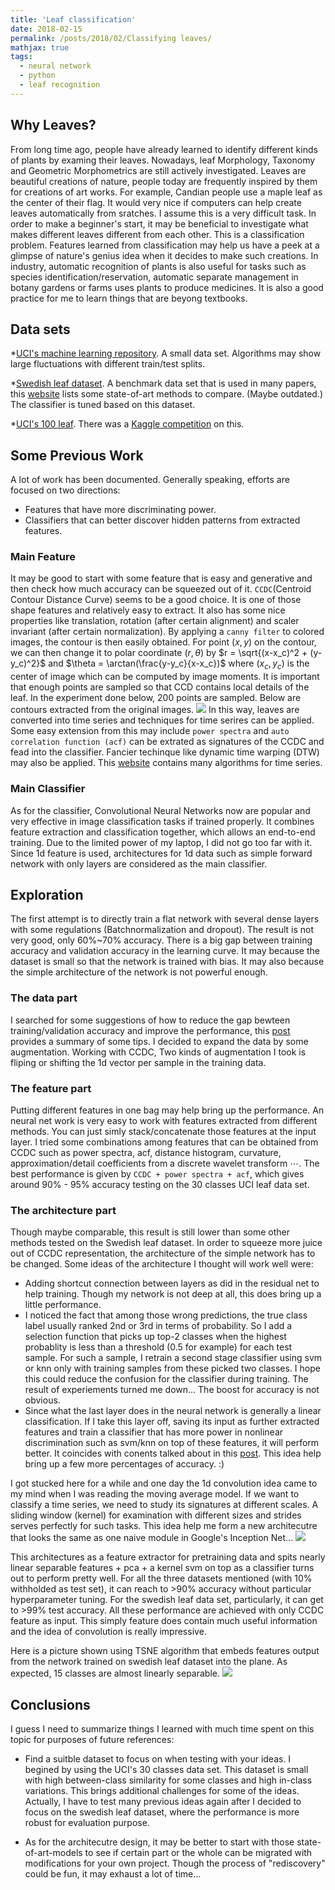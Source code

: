 ```yaml
---
title: 'Leaf classification'
date: 2018-02-15
permalink: /posts/2018/02/Classifying leaves/
mathjax: true
tags:
  - neural network
  - python
  - leaf recognition
---
```


## Why Leaves?
From long time ago, people have already learned to identify different kinds of plants by examing their leaves. Nowadays, 
leaf Morphology, Taxonomy and Geometric Morphometrics are still actively investigated. Leaves are beautiful creations of nature,
people today are frequently inspired by them for creations of art works. For example, Candian people use a maple leaf as the center of their flag. It would very nice if computers can help create leaves automatically from sratches. I assume this is a very difficult task. In order to make a beginner's start, it may be beneficial to investigate what makes different leaves different from each other. This is a classification problem. Features learned from classification may help us have a peek at a glimpse of nature's genius idea when it decides to make such creations. 
In industry, automatic recognition of plants is also useful for tasks such as species identification/reservation, automatic separate management in botany gardens or farms uses plants to produce medicines. It is also a good practice for me to learn things that are beyong textbooks.

## Data sets
 *[UCI's machine learning repository](https://archive.ics.uci.edu/ml/datasets/leaf). A small data set. Algorithms may show large fluctuations with different train/test splits.
 
 *[Swedish leaf dataset](http://www.cvl.isy.liu.se/en/research/datasets/swedish-leaf/). A benchmark data set that is used in many papers, this [website](https://qixianbiao.github.io/Leaf.html) lists some state-of-art methods to compare. (Maybe outdated.) The classifier is tuned based on this dataset.
 
 *[UCI's 100 leaf](https://archive.ics.uci.edu/ml/datasets/One-hundred+plant+species+leaves+data+set). 
 There was a [Kaggle competition](https://www.kaggle.com/c/leaf-classification) on this.
 

## Some Previous Work
A lot of work has been documented. Generally speaking, efforts are focused on two directions:
* Features that have more discriminating power.
* Classifiers that can better discover hidden patterns from extracted features.

### Main Feature
It may be good to start with some feature that is easy and generative and then check how much accuracy can be squeezed out of it. 
`CCDC`(Centroid Contour Distance Curve) seems to be a good choice. It is one of those shape features and relatively easy to extract. It also has some
nice properties like translation, rotation (after certain alignment) and scaler invariant (after certain normalization).
By applying a `canny filter` to colored images, the contour is then easily obtained. For point $(x, y)$ on the contour, we can then
change it to polar coordinate $(r, \theta)$ by $r = \sqrt{(x-x_c)^2 + (y-y_c)^2}$ and $\theta = \arctan(\frac{y-y_c}{x-x_c})$ where $(x_c, y_c)$
is the center of image which can be computed by image moments. It is important that enough points are sampled so that CCD contains local details of the leaf. In the experiment done below, 200 points 
are sampled.
Below are contours extracted from the original images.
<img src = '/images/swedish_leaf.png'>
In this way, leaves are converted into time series and techniques for time serires can be applied. Some easy extension from this may include
`power spectra` and `auto correlation function (acf)` can be extrated as signatures of the CCDC and fead into the classifier. Fancier techinque
like dynamic time warping (DTW) may also be applied. This [website](http://timeseriesclassification.com/) contains many algorithms for time series.

### Main Classifier
As for the classifier, Convolutional Neural Networks now are popular and very effective in image classification tasks if trained properly. It combines feature extraction
and classification together, which allows an end-to-end training.  Due to the limited power of my laptop, I did not go too far with it.
Since 1d feature is used, architectures for 1d data such as simple forward network with only layers are considered as the main classifier.

## Exploration
The first attempt is to directly train a flat network with several dense layers with some regulations (Batchnormalization and dropout). The result
is not very good, only 60%~70% accuracy. There is a big gap between training accuracy and validation accuracy in the learning curve. 
It may because the dataset is small so that the network is trained with bias. It may also because the simple architecture of the network
is not powerful enough.

### The data part
I searched for some suggestions of how to reduce the gap bewteen training/validation accuracy and improve the performance, this [post](https://machinelearningmastery.com/improve-deep-learning-performance/) provides a summary of some tips.
I decided to expand the data by some augmentation. Working with CCDC, Two kinds of augmentation I took is fliping or shifting the 1d vector per sample in the training data.

### The feature part
Putting different features in one bag may help bring up the performance. An neural net work is very easy to work with features extracted from different methods. You can just simly stack/concatenate those features at the input layer. I tried some combinations among features that can be obtained from CCDC such as power spectra, acf, distance histogram, curvature, approximation/detail coefficients from a discrete wavelet transform $\cdots$. The best performance is given by `CCDC + power spectra + acf`, which gives around 90% - 95% accuracy testing on the 30 classes UCI leaf data set.  

### The architecture part
Though maybe comparable, this result is still lower than some other methods tested on the Swedish leaf dataset. In order to squeeze more juice out of CCDC representation, the architecture of the simple network has to be changed. Some ideas of the architecture I thought will work well were:
* Adding shortcut connection between layers as did in the residual net to help training. Though my network is not deep at all, this does bring up a little performance. 
* I noticed the fact that among those wrong predictions, the true class label usually ranked 2nd or 3rd in terms of probability. So I add a selection function that picks up top-2 classes when the highest probablity is less than a threshold (0.5 for example) for each test sample. For such a sample, I retrain a second stage classifier using svm or knn only with training samples from these picked two classes. I hope this could reduce the confusion for the classifier during training. The result of experiements turned me down... The boost for accuracy is not obvious.
* Since what the last layer does in the neural network is generally a linear classification. If I take this layer off, saving its input as further extracted features and train a classifier that has more power in nonlinear discrimination such as svm/knn on top of these features, it will perform better. It coincides with conents talked about in this [post](http://colah.github.io/posts/2014-03-NN-Manifolds-Topology/). This idea help bring up a few more percentages of accuracy. :) 

I got stucked here for a while and one day the 1d convolution idea came to my mind when I was reading the moving average model. If we want to classify a time series, we need to study its signatures at different scales. A sliding window (kernel) for examination with different sizes and strides serves perfectly for such tasks. This idea help me form a new architecutre that looks the same as one naive module in Google's Inception Net...
<img src = 'images/leafnet.png'>

This architectures as a feature extractor for pretraining data and spits nearly linear separable features + pca + a kernel svm on top as a classifier turns out to perform pretty well. For all the three datasets mentioned (with 10% withholded as test set), it can reach to >90% accuracy without particular hyperparameter tuning. For the swedish leaf data set, particularly, it can get to >99% test accuracy. All these performance are achieved with only CCDC feature as input. This simply feature does contain much useful information and the idea of convolution is really impressive.

Here is a picture shown using TSNE algorithm that embeds features output from the network trained on swedish leaf dataset into the plane. As expected, 15 classes are almost linearly separable.
<img src = 'images/tsne2d.png'>

## Conclusions

I guess I need to summarize things I learned with much time spent on this topic for purposes of future references:

* Find a suitble dataset to focus on when testing with your ideas. I begined by using the UCI's 30 classes data set. This dataset is small with high between-class similarity for some classes and high in-class variations. This brings additional challenges for some of the ideas. Actually, I have to test many previous ideas again after I decided to focus on the swedish leaf dataset, where the performance is more robust for evaluation purpose.

* As for the architecutre design, it may be better to start with those state-of-art-models to see if certain part or the whole can be 
migrated with modifications for your own project. Though the process of "rediscovery" could be fun, it may exhaust a lot of time...
















